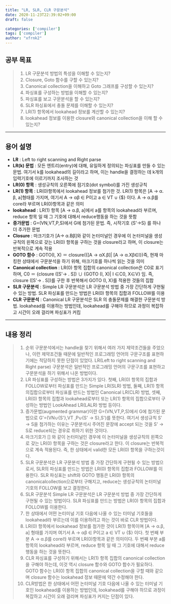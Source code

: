 ```yaml
---
title: "LR, SLR, CLR 구문분석"
date: 2020-11-23T22:39:02+09:00
draft: false

categories: ['compiler']
tags: ['compiler']
author: "xfrnk2"
---
```

## **공부 목표**  
> 1. LR 구문분석 방법의 특성을 이해할 수 있는지?  
> 2. Closure, Goto 함수를 구할 수 있는지?
> 3. Canonical collection을 이해하고 Goto 그래프를 구성할 수 있는지?
> 4. 파싱표를 구성하는 방법을 이해할 수 있는지? 
> 5. 파싱표를 보고 구문분석을 할 수 있는지?  
> 6. SLR 파싱표에서 충돌 문제를 이해할 수 있는지?
> 7. LR(1) 항목에서 lookahead 정보를 계산할 수 있는지?
> 8. lookahead 정보를 이용한 closure와 canonical collection을 이해 할 수 있는지?
---
  
## **용어 설명**
+ **LR** : Left to right scanning and Right parse
+ **LR(k) 문법** : 모든 엔트리(entry)에 대해, 유일하게 정의되는 파싱표를 만들 수 있는 문법. 여기서 k를 lookahead의 길이라고 하며, 이는 handle을 결정하는 데 k개의 입력기호에 이르기까지 조사하는 것
+ **LR(0) 항목** : 생성규칙의 오른쪽에 점기호(dot symbol)를 가진 생성규칙
+ **LR(1) 항목** : LR(0)항목에서 lookahead 정보를 첨가한 것. LR(1) 항목은 [A → α․β, a]형태를 가지며, 여기서 A → αβ ∈ P이고 a ∈ VT ∪ {$} 이다. A → α․β를 core라 부르며 LR(0)항목과 같은 의미
+ **lookahead** : LR(1) 항목 [A → α․β, a]에서 a를 항목의 lookahead라 부르며, reduce 항목 일 때 그 기호에 대해서 reduce행동을 하는 것을 뜻함
+ **증가문법** : G=(VN,VT,P,S)에서 G에 첨가된 문법. 즉, 시작기호 {S'→S} 를 하나 더 추가한 문법
+ **Closure** : 마크기호가 [A→ α․Bβ]와 같이 논터미널인 경우에 이 논터미널을 생성규칙의 왼쪽으로 갖는 LR(0) 항목을 구하는 것을 closure라고 하며, 이 closure는 반복적으로 계속 적용
+ **GOTO 함수** : GOTO(I, X) ＝ closure({[A → αX․β]| [A → α․Xβ∈I})즉, 현재 마킹한 상태에서 구문분석을 하기 위해, 마크기호를 하나씩 읽는 것을 의미
+ **Canonical collection** : LR(0) 항목 집합의 canonical collection은 C0로 표기하며, C0 ＝ {closure ([S'→ ․ S]) ∪ {GOTO (I, X)| I ∈C0, X∈V} 임. 즉, closure ([S'→ ․ S])를 구한 후 반복해서 GOTO (I, X)를 적용한 것들의 집합
+ **SLR 구문분석** : Simple LR 구문분석은 LR 구문분석 방법 중 가장 간단하게 구현될 수 있는 방법. SLR 파싱표를 만드는 방법은 LR(0) 항목의 집합과 FOLLOW를 이용
+ **CLR 구문분석** : Canonical LR 구문분석은 SLR 의 충돌문제를 해결한 구문분석 방법. lookahead를 이용하는 방법인데, lookahead를 구해야 하므로 과정이 복잡하고 시간이 오래 걸리며 파싱표가 커킴
---
  
## **내용 정리**
> 1.  순위 구문분석에서는 handle을 찾기 위해서 여러 가지 제약조건들을 주었으나, 이런 제약조건들 때문에 일반적인 프로그래밍 언어의 구문구조를 표현하기에는 적당하지 못한 단점이 있었다. LR(Left to right scanning and Right parse) 구문분석은 일반적인 프로그래밍 언어의 구문구조를 표현하고 구문분석을 하기 위해서 나온 방법이다. 
> 2.  LR 파싱표를 구성하는 방법은 3가지가 있다. 첫째, LR(0) 항목의 집합과FOLLOW로부터 파싱표를 만드는 Simple LR(SLR) 방법, 둘째, LR(1) 항목의집합으로부터 파싱표를 만드는 방법인 Canonical LR(CLR) 방법, 셋째, LR(0) 항목의 집합과 lookahead로부터 또는 LR(1) 항목의 집합으로부터 구성하는 방법인 LookAhead LR(LALR) 방법 등이다. 
> 3.  증가문법(augmented grammar)이란 G=(VN,VT,P,S)에서 G에 첨가된 문법으로 G'=(VN∪{S'},VT ,P∪{S' → S},S')를 뜻한다. 여기서 생성규칙 S' → S을 첨가하는 이유는 구문분석시 주어진 문장에 accept 되는 것을 S' → S로 reduce되는 경우로 취하기 위한 것이다.
> 4.  마크기호가 [] 와 같이 논터미널인 경우에 이 논터미널을 생성규칙의 왼쪽으로 갖는 LR(0) 항목을 구하는 것은 closure라고 한다. 이 closure는 반복적으로 계속 적용된다. 즉, 한 상태에서 valid한 모든 LR(0) 항목을 구하는것이다.
> 5. SLR 구문분석은 LR 구문분석 방법 중 가장 간단하게 구현될 수 있는 방법으로서, SLR의 파싱표를 만드는 방법은 LR(0) 항목의 집합과 FOLLOW를 이용한다. SLR 파싱표는 shift와 GOTO 행동은 LR(0) 항목의 canonicalcollection으로부터 구해지고, reduce는 생성규칙의 논터미널 기호의 FOLLOW를 보고 결정한다.
> 6. SLR 구문분석 Simple LR 구문분석은 LR 구문분석 방법 중 가장 간단하게 구현될 수 있는 방법이다. SLR 파싱표를 만드는 방법은 LR(0) 항목의 집합과 FOLLOW를 이용한다. 
> 7. 한 상태에서 어떤 논터미널 기호 다음에 나올 수 있는 터미널 기호들을 lookahead라 부르는데 이를 이용하려고 하는 것이 바로 CLR 방법이다.
> 8. LR(0) 항목에서 lookahead 정보를 첨가한 것이 LR(1) 항목이며 [A → α․β, a] 형태를 가지며 여기서 A → αβ ∈ P이고 a ∈ VT ∪ {$} 이다. 첫 번째 부분 A → α․β를 core라 부르며 LR(0)항목과 같은 의미이다. 두 번째 부분 a를 항목의 lookahead라 부르며, reduce 항목 일 때 그 기호에 대해서 reduce 행동을 하는 것을 뜻한다. 
> 9. CLR 파싱표를 구성하기 위해서는 LR(1) 항목 집합의 canonical
collection을 구해야 하는데, 이것 역시 closure 함수와 GOTO 함수가 필요하다. GOTO 함수는 LR(0) 항목 집합의 canonical collection을 구할 때와 같으며 closure 함수는 lookahead 정보 때문에 약간 수정해야 한다.
> 10. CLR방법은 한 상태에서 어떤 논터미널 기호 다음에 나올 수 있는 터미널 기호인 lookahead를 이용하는 방법인데, lookahead를 구해야 하므로 과정이 복잡하고 시간이 오래 걸리며 파싱표가 커지는 단점이 있다. 